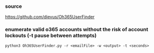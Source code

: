 ### source
https://github.com/dievus/Oh365UserFinder  

### enumerate valid o365 accounts without the risk of account lockouts (-t pause between attempts)
```
python3 Oh365UserFinder.py -r <emailFile> -w <output> -t <seconds>
```

